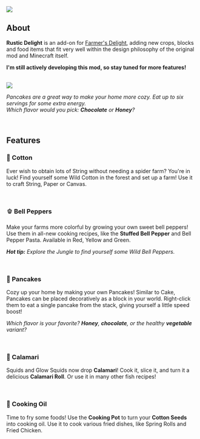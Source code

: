 <img src="https://cdn.modrinth.com/data/cached_images/6ecede4d7053895d6f424894b35007d35a5b883b.png" />

## About

**Rustic Delight** is an add-on for <a href="https://modrinth.com/mod/farmers-delight">Farmer's Delight</a>, adding new crops, blocks and food items that fit very well within the design philosophy of the original mod and Minecraft itself.

**I'm still actively developing this mod, so stay tuned for more features!**

</br>

<img src="https://cdn.modrinth.com/data/cached_images/2cbbb2483353f71ebf702cae0c37b6675f9cdcb3.png" />

_Pancakes are a great way to make your home more cozy. Eat up to six servings for some extra energy.
</br>
Which flavor would you pick: **Chocolate** or **Honey**?_

</br>

##  Features
### 🌼 Cotton
Ever wish to obtain lots of String without needing a spider farm? You're in luck! Find yourself some Wild Cotton in the forest and set up a farm! Use it to craft String, Paper or Canvas.

</br>

### 🫑 Bell Peppers
Make your farms more colorful by growing your own sweet bell peppers! Use them in all-new cooking recipes, like the **Stuffed Bell Pepper** and Bell Pepper Pasta. Available in Red, Yellow and Green.

_**Hot tip:** Explore the Jungle to find yourself some Wild Bell Peppers._

</br>

### 🥞 Pancakes
Cozy up your home by making your own Pancakes! Similar to Cake, Pancakes can be placed decoratively as a block in your world. Right-click them to eat a single pancake from the stack, giving yourself a little speed boost!

_Which flavor is your favorite? **Honey**, **chocolate**, or the healthy **vegetable** variant?_

</br>

### 🦑 Calamari
Squids and Glow Squids now drop **Calamari**! Cook it, slice it, and turn it a delicious **Calamari Roll**. Or use it in many other fish recipes!

</br>

### 🍳 Cooking Oil
Time to fry some foods! Use the **Cooking Pot** to turn your **Cotton Seeds** into cooking oil. Use it to cook various fried dishes, like Spring Rolls and Fried Chicken.